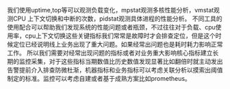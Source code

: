 我们使用uptime,top等可以观测负载变化，mpstat观测多核性能分析，vmstat观测CPU 上下文切换和中断的次数，pidstat观测具体进程的性能分析。
不同工具的使用配合可以帮助我们发现系统的性能问题或者瓶颈，不过往往对于负载、cpu使用率，cpu上下文切换这些关键指标我们常常是故障时才会排查定位，但是这个时候定位已经说明线上业务出现了重大问题。如果经常出问题也是耗时耗力影响正常工作。
所以我们需要对经常出现问题的指标或者对业务重大影响核心指标建立长期的监控采集，对于这些指标当期数值比历史数值发现显著比如翻倍时就主动发出告警提前介入排查防微杜渐，机器指标和业务指标可以考虑关联分析以摸索出阈值制定的标准。监控可以考虑自建或者基于成熟方案比如prometheus。
